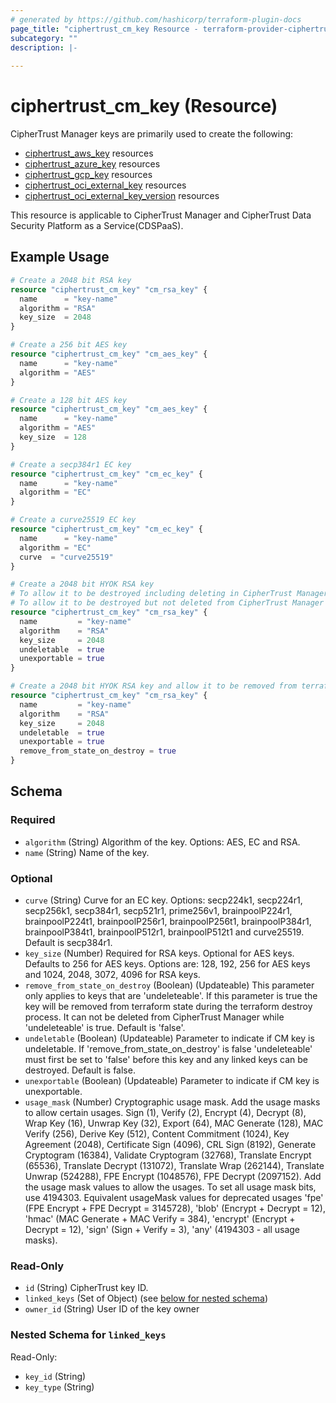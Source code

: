 ```yaml
---
# generated by https://github.com/hashicorp/terraform-plugin-docs
page_title: "ciphertrust_cm_key Resource - terraform-provider-ciphertrust"
subcategory: ""
description: |-
  
---
```


# ciphertrust_cm_key (Resource)

CipherTrust Manager keys are primarily used to create the following:
- [ciphertrust_aws_key](https://registry.terraform.io/providers/ThalesGroup/ciphertrust/latest/docs/resources/aws_key) resources
- [ciphertrust_azure_key](https://registry.terraform.io/providers/ThalesGroup/ciphertrust/latest/docs/resources/azure_key) resources
- [ciphertrust_gcp_key](https://registry.terraform.io/providers/ThalesGroup/ciphertrust/latest/docs/resources/gcp_key) resources
- [ciphertrust_oci_external_key](https://registry.terraform.io/providers/ThalesGroup/ciphertrust/latest/docs/resources/oci_external_key) resources
- [ciphertrust_oci_external_key_version](https://registry.terraform.io/providers/ThalesGroup/ciphertrust/latest/docs/resources/oci_external_key_version) resources

This resource is applicable to CipherTrust Manager and CipherTrust Data Security Platform as a Service(CDSPaaS).

## Example Usage

```terraform
# Create a 2048 bit RSA key
resource "ciphertrust_cm_key" "cm_rsa_key" {
  name      = "key-name"
  algorithm = "RSA"
  key_size  = 2048
}

# Create a 256 bit AES key
resource "ciphertrust_cm_key" "cm_aes_key" {
  name      = "key-name"
  algorithm = "AES"
}

# Create a 128 bit AES key
resource "ciphertrust_cm_key" "cm_aes_key" {
  name      = "key-name"
  algorithm = "AES"
  key_size  = 128
}

# Create a secp384r1 EC key
resource "ciphertrust_cm_key" "cm_ec_key" {
  name      = "key-name"
  algorithm = "EC"
}

# Create a curve25519 EC key
resource "ciphertrust_cm_key" "cm_ec_key" {
  name      = "key-name"
  algorithm = "EC"
  curve  = "curve25519"
}

# Create a 2048 bit HYOK RSA key
# To allow it to be destroyed including deleting in CipherTrust Manager 'undeletable' must be udpated to 'false'.
# To allow it to be destroyed but not deleted from CipherTrust Manager update 'remove_from_state_on_destroy' to 'true'.
resource "ciphertrust_cm_key" "cm_rsa_key" {
  name         = "key-name"
  algorithm    = "RSA"
  key_size     = 2048
  undeletable  = true
  unexportable = true
}

# Create a 2048 bit HYOK RSA key and allow it to be removed from terraform state on destroy but retained in CipherTrust Manager.
resource "ciphertrust_cm_key" "cm_rsa_key" {
  name         = "key-name"
  algorithm    = "RSA"
  key_size     = 2048
  undeletable  = true
  unexportable = true
  remove_from_state_on_destroy = true
}
```

<!-- schema generated by tfplugindocs -->
## Schema

### Required

- `algorithm` (String) Algorithm of the key. Options: AES, EC and RSA.
- `name` (String) Name of the key.

### Optional

- `curve` (String) Curve for an EC key. Options: secp224k1, secp224r1, secp256k1, secp384r1, secp521r1, prime256v1, brainpoolP224r1, brainpoolP224t1, brainpoolP256r1, brainpoolP256t1, brainpoolP384r1, brainpoolP384t1, brainpoolP512r1, brainpoolP512t1 and curve25519. Default is secp384r1.
- `key_size` (Number) Required for RSA keys. Optional for AES keys. Defaults to 256 for AES keys. Options are: 128, 192, 256 for AES keys and 1024, 2048, 3072, 4096 for RSA keys.
- `remove_from_state_on_destroy` (Boolean) (Updateable) This parameter only applies to keys that are 'undeleteable'. If this parameter is true the key will be removed from terraform state during the terraform destroy process. It can not be deleted from CipherTrust Manager while 'undeleteable' is true. Default is 'false'.
- `undeletable` (Boolean) (Updateable) Parameter to indicate if CM key is undeletable. If 'remove_from_state_on_destroy' is false 'undeleteable' must first be set to 'false' before this key and any linked keys can be destroyed. Default is false.
- `unexportable` (Boolean) (Updateable) Parameter to indicate if CM key is unexportable.
- `usage_mask` (Number) Cryptographic usage mask. Add the usage masks to allow certain usages. Sign (1), Verify (2), Encrypt (4), Decrypt (8), Wrap Key (16), Unwrap Key (32), Export (64), MAC Generate (128), MAC Verify (256), Derive Key (512), Content Commitment (1024), Key Agreement (2048), Certificate Sign (4096), CRL Sign (8192), Generate Cryptogram (16384), Validate Cryptogram (32768), Translate Encrypt (65536), Translate Decrypt (131072), Translate Wrap (262144), Translate Unwrap (524288), FPE Encrypt (1048576), FPE Decrypt (2097152). Add the usage mask values to allow the usages. To set all usage mask bits, use 4194303. Equivalent usageMask values for deprecated usages 'fpe' (FPE Encrypt + FPE Decrypt = 3145728), 'blob' (Encrypt + Decrypt = 12), 'hmac' (MAC Generate + MAC Verify = 384), 'encrypt' (Encrypt + Decrypt = 12), 'sign' (Sign + Verify = 3), 'any' (4194303 - all usage masks).

### Read-Only

- `id` (String) CipherTrust key ID.
- `linked_keys` (Set of Object) (see [below for nested schema](#nestedatt--linked_keys))
- `owner_id` (String) User ID of the key owner

<a id="nestedatt--linked_keys"></a>
### Nested Schema for `linked_keys`

Read-Only:

- `key_id` (String)
- `key_type` (String)
